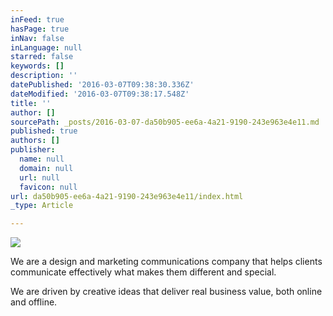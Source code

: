 ```yaml
---
inFeed: true
hasPage: true
inNav: false
inLanguage: null
starred: false
keywords: []
description: ''
datePublished: '2016-03-07T09:38:30.336Z'
dateModified: '2016-03-07T09:38:17.548Z'
title: ''
author: []
sourcePath: _posts/2016-03-07-da50b905-ee6a-4a21-9190-243e963e4e11.md
published: true
authors: []
publisher:
  name: null
  domain: null
  url: null
  favicon: null
url: da50b905-ee6a-4a21-9190-243e963e4e11/index.html
_type: Article

---
```

![](https://the-grid-user-content.s3-us-west-2.amazonaws.com/237c5d6c-0a93-4585-9574-10d1df1aacfa.png)

We are a design and marketing communications company that helps clients communicate effectively what makes them different and special. 

We are driven by creative ideas that deliver real business value, both online and offline.